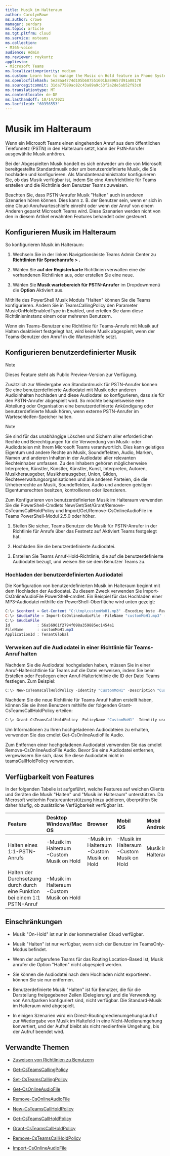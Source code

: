 ```yaml
---
title: Musik im Halteraum
author: CarolynRowe
ms.author: crowe
manager: serdars
ms.topic: article
ms.tgt.pltfrm: cloud
ms.service: msteams
ms.collection:
- M365-voice
audience: Admin
ms.reviewer: roykuntz
appliesto:
- Microsoft Teams
ms.localizationpriority: medium
ms.custom: Learn how to manage the Music on Hold feature in Phone System.
ms.openlocfilehash: 5e28aa4774d105b687551601ba89657d91a08170
ms.sourcegitcommit: 31da77589ac82c43a89a9c53f2a2de5ab52f93c0
ms.translationtype: MT
ms.contentlocale: de-DE
ms.lasthandoff: 10/14/2021
ms.locfileid: "60356553"
---
```

# <a name="music-on-hold"></a>Musik im Halteraum

Wenn ein Microsoft Teams einen eingehenden Anruf aus dem öffentlichen Telefonnetz (PSTN) in den Halteraum setzt, kann der PstN-Anrufer ausgewählte Musik anhören.

Bei der Abgespielten Musik handelt es sich entweder um die von Microsoft bereitgestellte Standardmusik oder um benutzerdefinierte Musik, die Sie hochladen und konfigurieren. Als Mandantenadministrator konfigurieren Sie, ob das Musik verfügbar ist, indem Sie eine Anrufrichtlinie für Teams erstellen und die Richtlinie dem Benutzer Teams zuweisen. 

Beachten Sie, dass PSTN-Anrufer Musik "Halten" auch in anderen Szenarien hören können. Dies kann z. B. der Benutzer sein, wenn er sich in eine Cloud-Anrufwarteschleife einreiht oder wenn der Anruf von einem Anderen geparkt Microsoft Teams wird. Diese Szenarien werden nicht von den in diesem Artikel erwähnten Features behandelt oder gesteuert. 

## <a name="configure-music-on-hold"></a>Konfigurieren Musik im Halteraum

So konfigurieren Musik im Halteraum:

1.  Wechseln Sie in der linken Navigationsleiste Teams Admin Center zu **Richtlinien für Sprachanrufe > .**

2.  Wählen Sie **auf der Registerkarte** Richtlinien verwalten eine der vorhandenen Richtlinien aus, oder erstellen Sie eine neue.

3.  Wählen Sie **Musik wartebereich für PSTN-Anrufer** im Dropdownmenü die **Option** Aktiviert aus.

Mithilfe des PowerShell Musik Moduls "Halten" können Sie die Teams konfigurieren. Ändern Sie in TeamsCallingPolicy den Parameter MusicOnHoldEnabledType in Enabled, und erteilen Sie dann diese Richtlinieninstanz einem oder mehreren Benutzern.

Wenn ein Teams-Benutzer eine Richtlinie für Teams-Anrufe mit Musik auf Halten deaktiviert festgelegt hat, wird keine Musik abgespielt, wenn der Teams-Benutzer den Anruf in die Warteschleife setzt.

## <a name="configure-custom-music"></a>Konfigurieren benutzerdefinierter Musik

> [!NOTE]
> Dieses Feature steht als Public Preview-Version zur Verfügung.

Zusätzlich zur Wiedergabe von Standardmusik für PSTN-Anrufer können Sie eine benutzerdefinierte Audiodatei mit Musik oder anderen Audioinhalten hochladen und diese Audiodatei so konfigurieren, dass sie für den PSTN-Anrufer abgespielt wird.
So möchte beispielsweise eine Abteilung oder Organisation eine benutzerdefinierte Ankündigung oder benutzerdefinierte Musik hören, wenn externe PSTN-Anrufer im Warteschleifen-Speicher halten.  

> [!NOTE]
> Sie sind für das unabhängige Löschen und Sichern aller erforderlichen Rechte und Berechtigungen für die Verwendung von Musik- oder Audiodateien mit Ihrem Microsoft Teams verantwortlich. Dies kann geistiges Eigentum und andere Rechte an Musik, Soundeffekten, Audio, Marken, Namen und anderen Inhalten in der Audiodatei aller relevanten Rechteinhaber umfassen. Zu den Inhabern gehören möglicherweise Interpreten, Künstler, Künstler, Künstler, Kunst, Interpreten, Autoren, Musikherausgeber, Musikherausgeber, Union, Gilden, Rechteverwaltungsorganisationen und alle anderen Parteien, die die Urheberrechte an Musik, Soundeffekten, Audio und anderen geistigen Eigentumsrechten besitzen, kontrollieren oder lizenzieren.

Zum Konfigurieren von benutzerdefinierten Musik im Halteraum verwenden Sie die PowerShell-Cmdlets New/Get/Set/Grant/Remove-CsTeamsCallHoldPolicy und Import/Get/Remove-CsOnlineAudioFile im Teams PowerShell-Modul 2.5.0 oder höher.


1. Stellen Sie sicher, Teams Benutzer die Musik für PSTN-Anrufer in der Richtlinie für Anrufe über das Festnetz auf Aktiviert Teams festgelegt hat. 

2. Hochladen Sie die benutzerdefinierte Audiodatei.

3. Erstellen Sie Teams Anruf-Hold-Richtlinie, die auf die benutzerdefinierte Audiodatei bezugt, und weisen Sie sie dem Benutzer Teams zu.

### <a name="upload-the-custom-audio-file"></a>Hochladen der benutzerdefinierten Audiodatei

Die Konfiguration von benutzerdefinierten Musik im Halteraum beginnt mit dem Hochladen der Audiodatei. Zu diesem Zweck verwenden Sie Import-CsOnlineAudioFile PowerShell-cmdlet. Ein Beispiel für das Hochladen einer MP3-Audiodatei mithilfe der PowerShell-Oberfläche wird unten gezeigt:

```PowerShell
C:\> $content = Get-Content "C:\tmp\customMoH1.mp3" -Encoding byte -ReadCount 0
C:\> $AudioFile = Import-CsOnlineAudioFile -FileName "customMoH1.mp3" -Content $content
C:\> $AudioFile
Id            : 56a56961f2794f098a359885ec1454a1
FileName      : customMoH1.mp3
ApplicationId : TenantGlobal
```

### <a name="reference-the-audio-file-in-a-teams-call-hold-policy"></a>Verweisen auf die Audiodatei in einer Richtlinie für Teams-Anruf halten

Nachdem Sie die Audiodatei hochgeladen haben, müssen Sie in einer Anruf-Halterichtlinie für Teams auf die Datei verweisen, indem Sie beim Erstellen oder Festlegen einer Anruf-Halterichtlinie die ID der Datei Teams festlegen. Zum Beispiel: 

```PowerShell
C:\> New-CsTeamsCallHoldPolicy -Identity "CustomMoH1" -Description "Custom MoH using CustomMoH1.mp3" -AudioFileId $AudioFile.Id
```

Nachdem Sie die neue Richtlinie für Teams Anruf halten erstellt haben, können Sie sie ihren Benutzern mithilfe der folgenden Grant-CsTeamsCallHoldPolicy erteilen:

```PowerShell
C:\> Grant-CsTeamsCallHoldPolicy -PolicyName "CustomMoH1" -Identity user1@contoso.com
```

Um Informationen zu Ihren hochgeladenen Audiodateien zu erhalten, verwenden Sie das cmdlet Get-CsOnlineAudioFile Audio.

Zum Entfernen einer hochgeladenen Audiodatei verwenden Sie das cmdlet Remove-CsOnlineAudioFile Audio. Bevor Sie eine Audiodatei entfernen, vergewissern Sie sich, dass Sie diese Audiodatei nicht in teamsCallHoldPolicy verwenden.

## <a name="feature-availability"></a>Verfügbarkeit von Features

In der folgenden Tabelle ist aufgeführt, welche Features auf welchen Clients und Geräten die Musik "Halten" und "Musik im Halteraum" unterstützen. Da Microsoft weiterhin Featureunterstützung hinzu addieren, überprüfen Sie daher häufig, ob zusätzliche Verfügbarkeit verfügbar ist.


| Feature | Desktop <br> Windows/Mac OS | Browser | Mobil <br> iOS | Mobil <br> Android | Teams Telefon |
| :------------| :------- | :------- | :------- | :------- | :------- |
| Halten eines 1:1-PSTN-Anrufs | -Musik im Halteraum<br>-Custom Musik on Hold | -Musik im Halteraum<br>-Custom Musik on Hold | -Musik im Halteraum<br>-Custom Musik on Hold | Musik im Halteraum | Musik im Halteraum |
| Halten der Durchsetzung durch durch eine Funktion bei einem 1:1 PSTN-Anruf |-Musik im Halteraum<br>-Custom Musik on Hold | | | | |

## <a name="restrictions"></a>Einschränkungen

- Musik "On-Hold" ist nur in der kommerziellen Cloud verfügbar.

- Musik "Halten" ist nur verfügbar, wenn sich der Benutzer im TeamsOnly-Modus befindet.

- Wenn der aufgerufene Teams für das Routing Location-Based ist, Musik anrufer die Option "Halten" nicht abgespielt werden.

- Sie können die Audiodatei nach dem Hochladen nicht exportieren. können Sie sie nur entfernen.

- Benutzerdefinierte Musik "Halten" ist für Benutzer, die für die Darstellung freigegebener Zeilen (Delegierung) und die Verwendung von Anrufparken konfiguriert sind, nicht verfügbar. Die Standard-Musik im Halteraum wird abgespielt.

- In einigen Szenarien wird ein Direct-Routingmedienumgehungsaufruf zur Wiedergabe von Musik im Haltefeld in eine Nicht-Medienumgehung konvertiert, und der Aufruf bleibt als nicht medienfreie Umgehung, bis der Aufruf beendet wird.


## <a name="related-topics"></a>Verwandte Themen

- [Zuweisen von Richtlinien zu Benutzern](assign-policies.md)

- [Get-CsTeamsCallingPolicy](/powershell/module/skype/get-csteamscallingpolicy?view=skype-ps)

- [Set-CsTeamsCallingPolicy](/powershell/module/skype/set-csteamscallingpolicy?view=skype-ps)

- [Get-CsOnlineAudioFile](/powershell/module/skype/get-csonlineaudiofile?view=skype-ps)

- [Remove-CsOnlineAudioFile](/powershell/module/skype/remove-csonlineaudiofile?view=skype-ps)

- [New-CsTeamsCallHoldPolicy](/powershell/module/skype/new-csteamscallholdpolicy?view=skype-ps)

- [Get-CsTeamsCallHoldPolicy](/powershell/module/skype/get-csteamscallholdpolicy?view=skype-ps)

- [Grant-CsTeamsCallHoldPolicy](/powershell/module/skype/grant-csteamscallholdpolicy?view=skype-ps)

- [Remove-CsTeamsCallHoldPolicy](/powershell/module/skype/remove-csteamscallholdpolicy?view=skype-ps)

- [Import-CsOnlineAudioFile](/powershell/module/skype/import-csonlineaudiofile?view=skype-ps)





